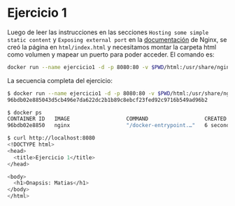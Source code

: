 # Ejercicio 1
Luego de leer las instrucciones en las secciones `Hosting some simple static content` y `Exposing external port` en la [documentación](https://hub.docker.com/_/nginx) de Nginx, se creó la página en `html/index.html` y necesitamos montar la carpeta html como volumen y mapear un puerto para poder acceder. El comando es:

```bash
docker run --name ejercicio1 -d -p 8080:80 -v $PWD/html:/usr/share/nginx/html:ro -d nginx
```

La secuencia completa del ejercicio:

```bash
$ docker run --name ejercicio1 -d -p 8080:80 -v $PWD/html:/usr/share/nginx/html:ro -d nginx
96bdb02e885043d5cb496e7da622dc2b1b89c8ebcf23fed92c9716b549ad96b2

$ docker ps
CONTAINER ID   IMAGE                  COMMAND                  CREATED         STATUS          PORTS                       NAMES
96bdb02e8850   nginx                  "/docker-entrypoint.…"   6 seconds ago   Up 5 seconds    0.0.0.0:8080->80/tcp        ejercicio1

$ curl http://localhost:8080
<!DOCTYPE html>
<head>
  <title>Ejercicio 1</title>
</head>

<body>
  <h1>Onapsis: Matias</h1>
</body>
</html>
```